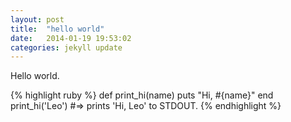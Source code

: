 ```yaml
---
layout: post
title:  "hello world"
date:   2014-01-19 19:53:02
categories: jekyll update
---
```


Hello world.


{% highlight ruby %}
def print_hi(name)
  puts "Hi, #{name}"
end
print_hi('Leo')
#=> prints 'Hi, Leo' to STDOUT.
{% endhighlight %}

